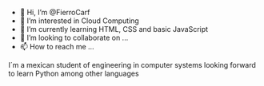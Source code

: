 - 👋 Hi, I’m @FierroCarf
- 👀 I’m interested in Cloud Computing
- 🌱 I’m currently learning HTML, CSS and basic JavaScript
- 💞️ I’m looking to collaborate on ...
- 📫 How to reach me ...

<!---
FierroCarf/FierroCarf is a ✨ special ✨ repository because its `README.md` (this file) appears on your GitHub profile.
You can click the Preview link to take a look at your changes.
--->

<p>I´m a mexican student of engineering in computer systems looking forward to learn Python among other languages</p>
